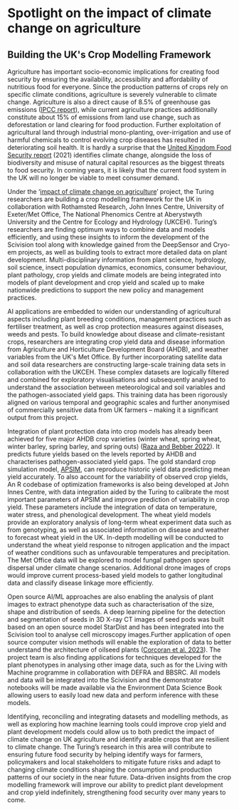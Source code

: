 # Spotlight on the impact of climate change on agriculture 

## Building the UK's Crop Modelling Framework

Agriculture has important socio-economic implications for creating food security by ensuring the availability, accessibility and affordability of nutritious food for everyone. Since the production patterns of crops rely on specific climate conditions, agriculture is severely vulnerable to climate change. Agriculture is also a direct cause of 8.5% of greenhouse gas emissions ([IPCC report](https://ahdb.org.uk/carbon)), while current agriculture practices additionally constitute about 15% of emissions from land use change, such as deforestation or land clearing for food production. Further exploitation of agricultural land through industrial mono-planting, over-irrigation and use of harmful chemicals to control evolving crop diseases has resulted in deteriorating soil health. It is hardly a surprise that the [United Kingdom Food Security report](https://www.gov.uk/government/collections/united-kingdom-food-security-report) (2021) identifies climate change, alongside the loss of biodiversity and misuse of natural capital resources as the biggest threats to food security. In coming years,  it is likely that the current food system in the UK will no longer be viable to meet consumer demand.

Under the ‘[impact of climate change on agriculture](https://www.turing.ac.uk/research/research-projects/impact-climate-change-agriculture)’ project, the Turing researchers are building a crop modelling framework for the UK in collaboration with Rothamsted Research, John Innes Centre, University of Exeter/Met Office, The National Phenomics Centre at Aberystwyth University and the Centre for Ecology and Hydrology (UKCEH). Turing’s researchers are finding optimum ways to combine data and models efficiently, and using these insights to inform the development of the Scivision tool along with knowledge gained from the DeepSensor and Cryo-em projects, as well as building tools to extract more detailed data on plant development. Multi-disciplinary information from plant science, hydrology, soil science, insect population dynamics, economics, consumer behaviour, plant pathology, crop yields and climate models are being integrated into models of plant development and crop yield and scaled up to make nationwide predictions to support the new policy and management practices. 

AI applications are embedded to widen our understanding of agricultural aspects including plant breeding conditions, management practices such as fertiliser treatment, as well as crop protection measures against diseases, weeds and pests. To build knowledge about disease and climate-resistant crops, researchers are integrating crop yield data and disease information from Agriculture and Horticulture Development Board (AHDB), and weather variables from the UK's Met Office. By further incorporating satellite data and soil data researchers are constructing large-scale training data sets in collaboration with the UKCEH. These complex datasets are logically filtered and combined for exploratory visualisations and subsequently analysed to understand the association between meteorological and soil variables and the pathogen-associated yield gaps. This training data has been rigorously aligned on various temporal and geographic scales and further anonymised of commercially sensitive data from UK farmers – making it a significant output from this project.

Integration of plant protection data into crop models has already been achieved for  five major AHDB crop varieties (winter wheat, spring wheat, winter barley, spring barley, and spring outs) ([Raza and Bebber 2022](https://www.biorxiv.org/content/10.1101/2022.08.12.503729v1)). It predicts future yields based on the levels reported by AHDB and characterises pathogen-associated yield gaps. The gold standard crop simulation model, [APSIM](https://www.apsim.info/), can reproduce historic yield data predicting mean yield accurately. To also account for the variability of observed crop yields, An R codebase of optimization frameworks is also being developed at John Innes Centre, with data integration aided by the Turing to calibrate the most important parameters of APSIM and improve prediction of variability in crop yield. These parameters include the integration of data on temperature, water stress, and phenological development. The wheat yield models provide an exploratory analysis of long-term wheat experiment data such as from genotyping, as well as associated information on disease and weather to forecast wheat yield in the UK. In-depth modelling will be conducted to understand the wheat yield response to nitrogen application and the impact of weather conditions such as unfavourable temperatures and precipitation. The Met Office data will be explored to model fungal pathogen spore dispersal under climate change scenarios. Additional drone images of crops would improve current process-based yield models to gather longitudinal data and classify disease linkage more efficiently.

Open source AI/ML approaches are also enabling the analysis of plant images to extract phenotype data such as characterisation of the size, shape and distribution of seeds. A deep learning pipeline for the detection and segmentation of seeds in 3D X-ray CT images of seed pods was built based on an open source model StarDist and has been integrated into the Scivision tool to analyse cell microscopy images.Further application of open source computer vision methods will enable the exploration of data to better understand the architecture of oilseed  plants ([Corcoran et al. 2023](https://www.ncbi.nlm.nih.gov/pmc/articles/PMC9998914/)). The project team is also finding applications for techniques developed for the plant phenotypes in analysing other image data, such as for the Living with Machine programme in collaboration with DEFRA and BBSRC. All models and data will be integrated into the Scivision and the demonstrator notebooks will be made available via the Environment Data Science Book allowing users to easily load new data and perform inference with these models.

Identifying, reconciling and integrating datasets and modelling methods, as well as exploring how machine learning tools could improve crop yield and plant development models could allow us to both predict the impact of climate change on UK agriculture and identify arable crops that are resilient to climate change. The Turing’s research in this area will contribute to ensuring future food security by helping identify ways for farmers, policymakers and local stakeholders to mitigate future risks and adapt to changing climate conditions shaping the consumption and production patterns of our society in the near future. Data-driven insights from the crop modelling framework will improve our ability to predict plant development and crop yield indefinitely, strengthening food security over many years to come.
